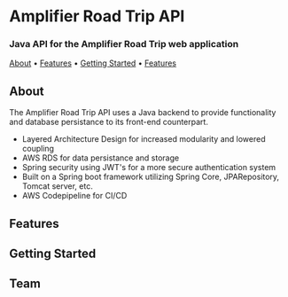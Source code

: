 # Amplifier Road Trip API

### Java API for the Amplifier Road Trip web application

<p>
  <a href="#About">About</a> •
  <a href="#Features">Features</a> •
  <a href="#Getting-Started">Getting Started</a> •
  <a href="#Team">Features</a> 
</p>

## About
The Amplifier Road Trip API uses a Java backend to provide functionality and database persistance to its front-end counterpart.
- Layered Architecture Design for increased modularity and lowered coupling
- AWS RDS for data persistance and storage
- Spring security using JWT's for a more secure authentication system
- Built on a Spring boot framework utilizing Spring Core, JPARepository, Tomcat server, etc.
- AWS Codepipeline for CI/CD

## Features

## Getting Started

## Team

